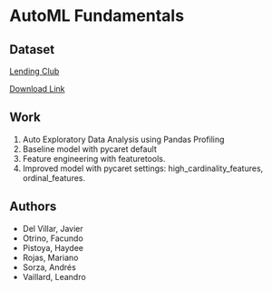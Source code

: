 # AutoML Fundamentals
## Dataset 
[Lending Club](https://www.lendingclub.com/investing/peer-to-peer)

[Download Link](https://www.kaggle.com/fotrino/lending-club)

## Work
1. Auto Exploratory Data Analysis using Pandas Profiling
2. Baseline model with pycaret default
3. Feature engineering with featuretools.
4. Improved model with pycaret settings: high_cardinality_features, ordinal_features.

## Authors
- Del Villar, Javier 
- Otrino, Facundo 
- Pistoya, Haydee 
- Rojas, Mariano 
- Sorza, Andrés 
- Vaillard, Leandro
 
